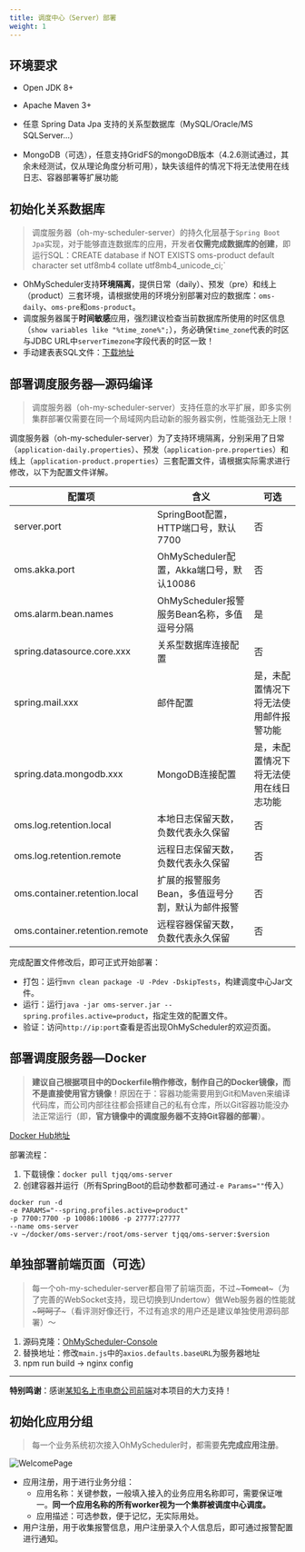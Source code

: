 ```yaml
---
title: 调度中心（Server）部署
weight: 1
---
```


## 环境要求

* Open JDK 8+

* Apache Maven 3+

* 任意 Spring Data Jpa 支持的关系型数据库（MySQL/Oracle/MS SQLServer...）
* MongoDB（可选），任意支持GridFS的mongoDB版本（4.2.6测试通过，其余未经测试，仅从理论角度分析可用），缺失该组件的情况下将无法使用在线日志、容器部署等扩展功能

## 初始化关系数据库

> 调度服务器（oh-my-scheduler-server）的持久化层基于`Spring Boot Jpa`实现，对于能够直连数据库的应用，开发者**仅需完成数据库的创建**，即运行SQL：CREATE database if NOT EXISTS oms-product default character set utf8mb4 collate utf8mb4_unicode_ci;`

* OhMyScheduler支持**环境隔离**，提供日常（daily）、预发（pre）和线上（product）三套环境，请根据使用的环境分别部署对应的数据库：`oms-daily`、`oms-pre`和`oms-product`。
* 调度服务器属于**时间敏感**应用，强烈建议检查当前数据库所使用的时区信息（`show variables like "%time_zone%";`），务必确保`time_zone`代表的时区与JDBC URL中`serverTimezone`字段代表的时区一致！
* 手动建表表SQL文件：[下载地址](https://github.com/KFCFans/OhMyScheduler/blob/master/others/oms-sql.sql)

## 部署调度服务器—源码编译

>调度服务器（oh-my-scheduler-server）支持任意的水平扩展，即多实例集群部署仅需要在同一个局域网内启动新的服务器实例，性能强劲无上限！

调度服务器（oh-my-scheduler-server）为了支持环境隔离，分别采用了日常（`application-daily.properties`）、预发（`application-pre.properties`）和线上（`application-product.properties`）三套配置文件，请根据实际需求进行修改，以下为配置文件详解。

| 配置项                         | 含义                                             | 可选                                   |
| ------------------------------ | ------------------------------------------------ | -------------------------------------- |
| server.port                    | SpringBoot配置，HTTP端口号，默认7700             | 否                                     |
| oms.akka.port                  | OhMyScheduler配置，Akka端口号，默认10086         | 否                                     |
| oms.alarm.bean.names           | OhMyScheduler报警服务Bean名称，多值逗号分隔      | 是                                     |
| spring.datasource.core.xxx     | 关系型数据库连接配置                             | 否                                     |
| spring.mail.xxx                | 邮件配置                                         | 是，未配置情况下将无法使用邮件报警功能 |
| spring.data.mongodb.xxx        | MongoDB连接配置                                  | 是，未配置情况下将无法使用在线日志功能 |
| oms.log.retention.local        | 本地日志保留天数，负数代表永久保留               | 否                                     |
| oms.log.retention.remote       | 远程日志保留天数，负数代表永久保留               | 否                                     |
| oms.container.retention.local  | 扩展的报警服务Bean，多值逗号分割，默认为邮件报警 | 否                                     |
| oms.container.retention.remote | 远程容器保留天数，负数代表永久保留               | 否                                     |

完成配置文件修改后，即可正式开始部署：

* 打包：运行`mvn clean package -U -Pdev -DskipTests`，构建调度中心Jar文件。
* 运行：运行`java -jar oms-server.jar --spring.profiles.active=product`，指定生效的配置文件。
* 验证：访问`http://ip:port`查看是否出现OhMyScheduler的欢迎页面。

## 部署调度服务器—Docker

> **建议自己根据项目中的Dockerfile稍作修改，制作自己的Docker镜像，而不是直接使用官方镜像**！原因在于：容器功能需要用到Git和Maven来编译代码库，而公司内部往往都会搭建自己的私有仓库，所以Git容器功能没办法正常运行（即，**官方镜像中的调度服务器不支持Git容器的部署**）。

[Docker Hub地址](https://hub.docker.com/r/tjqq/oms-server)

部署流程：

1. 下载镜像：`docker pull tjqq/oms-server`
2. 创建容器并运行（所有SpringBoot的启动参数都可通过`-e Params=""`传入）

```shell
docker run -d 
-e PARAMS="--spring.profiles.active=product" 
-p 7700:7700 -p 10086:10086 -p 27777:27777 
--name oms-server 
-v ~/docker/oms-server:/root/oms-server tjqq/oms-server:$version
```

## 单独部署前端页面（可选）

> 每一个oh-my-scheduler-server都自带了前端页面，不过~~~Tomcat~~~（为了完善的WebSocket支持，现已切换到Undertow）做Web服务器的性能就~~~呵呵了~~~（看评测好像还行，不过有追求的用户还是建议单独使用源码部署）～

1. 源码克隆：[OhMyScheduler-Console](https://github.com/KFCFans/OhMyScheduler-Console)
2. 替换地址：修改`main.js`中的`axios.defaults.baseURL`为服务器地址
3. npm run build -> nginx config

***

**特别鸣谢**：感谢[某知名上市电商公司前端](https://github.com/fengnan0929)对本项目的大力支持！

## 初始化应用分组

> 每一个业务系统初次接入OhMyScheduler时，都需要**先完成应用注册**。

![WelcomePage](/oms-console-welcome.png)

* 应用注册，用于进行业务分组：
  * 应用名称：关键参数，一般填入接入的业务应用名称即可，需要保证唯一。**同一个应用名称的所有worker视为一个集群被调度中心调度。**
  * 应用描述：可选参数，便于记忆，无实际用处。
* 用户注册，用于收集报警信息，用户注册录入个人信息后，即可通过报警配置进行通知。